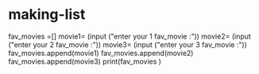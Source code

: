# making-list
fav_movies =[]
movie1= (input ("enter your 1 fav_movie :"))
movie2= (input ("enter your 2 fav_movie :"))
movie3= (input ("enter your 3 fav_movie :"))
fav_movies.append(movie1)
fav_movies.append(movie2)
fav_movies.append(movie3)
print(fav_movies )

